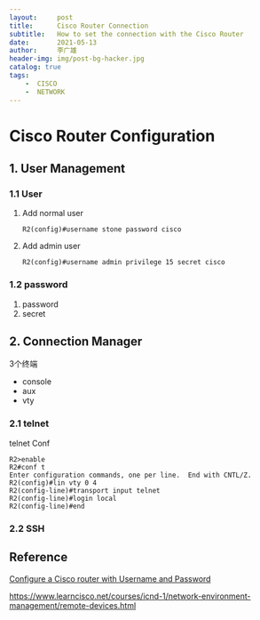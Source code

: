 ```yaml
---
layout:     post
title:      Cisco Router Connection
subtitle:   How to set the connection with the Cisco Router 
date:       2021-05-13
author:     李广雄
header-img: img/post-bg-hacker.jpg
catalog: true
tags:
    -  CISCO
    -  NETWORK
---
```


# Cisco Router Configuration





## 1. User Management

### 1.1 User

1. Add  normal user

   ```shell
   R2(config)#username stone password cisco
   ```

2. Add admin user

   ```shell
   R2(config)#username admin privilege 15 secret cisco
   ```

### 1.2 password

1. password
2. secret

## 2. Connection  Manager

3个终端

* console
* aux
* vty

### 2.1 telnet

telnet Conf

```shell
R2>enable 
R2#conf t
Enter configuration commands, one per line.  End with CNTL/Z.
R2(config)#lin vty 0 4
R2(config-line)#transport input telnet 
R2(config-line)#login local 
R2(config-line)#end 
```



### 2.2 SSH

## Reference

[Configure a Cisco router with Username and Password](https://community.cisco.com/t5/switching/configure-a-cisco-router-with-username-and-password/td-p/2607351)

https://www.learncisco.net/courses/icnd-1/network-environment-management/remote-devices.html